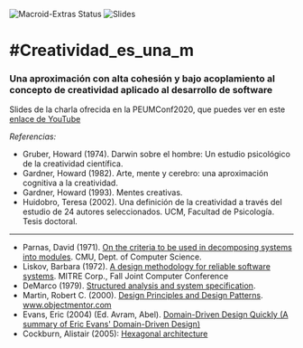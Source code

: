 ![Macroid-Extras Status](https://img.shields.io/youtube/views/q4kZvWQy9pQ?style=social)
![Slides](https://img.shields.io/badge/Speech-Slides-brightgreen)

# #Creatividad_es_una_m
### Una aproximación con alta cohesión y bajo acoplamiento  al concepto de creatividad aplicado al desarrollo de software
Slides de la charla ofrecida en la PEUMConf2020, que puedes ver en este [enlace de YouTube][YouTube]

*Referencias:*

+ Gruber, Howard (1974). Darwin sobre el hombre: Un estudio psicológico de la creatividad científica.
+ Gardner, Howard (1982).  Arte, mente y cerebro: una aproximación cognitiva a la creatividad. 
+ Gardner, Howard (1993). Mentes creativas. 
+ Huidobro, Teresa (2002). Una definición de la creatividad a través del estudio de 24 autores seleccionados. UCM, Facultad de Psicología. Tesis doctoral.
---
+ Parnas, David (1971). [On the criteria to be used in decomposing systems into modules][Parnas]. CMU, Dept. of Computer Science. 
+ Liskov, Barbara (1972). [A design methodology for reliable software systems][Liskov]. MITRE Corp., Fall Joint Computer Conference
+ DeMarco (1979). [Structured analysis and system specification][DeMarco].
+ Martin, Robert C. (2000). [Design Principles and Design Patterns][Martin]. www.objectmentor.com
+ Evans, Eric (2004) (Ed. Avram, Abel). [Domain-Driven Design Quickly (A summary of Eric Evans' Domain-Driven Design)][Evans]
+ Cockburn, Alistair (2005):  [Hexagonal architecture][Cockburn]



[\\]: # (Links)
[YouTube]: https://www.youtube.com/watch?v=q4kZvWQy9pQ&feature=youtu.be
[Parnas]: https://prl.ccs.neu.edu/img/p-tr-1971.pdf
[Liskov]: https://pdfs.semanticscholar.org/d420/c8b473a23b80241fd7c90757becb59b1136c.pdf
[DeMarco]: https://openlibrary.org/books/OL4740700M/Structured_analysis_and_system_specification/
[Martin]: http://www.cvc.uab.es/shared/teach/a21291/temes/object_oriented_design/materials_adicionals/principles_and_patterns.pdf
[Evans]: http://carfield.com.hk/document/software%2Bdesign/dddquickly.pdf/
[Cockburn]: https://web.archive.org/web/20180822100852/http://alistair.cockburn.us/Hexagonal+architecture/
